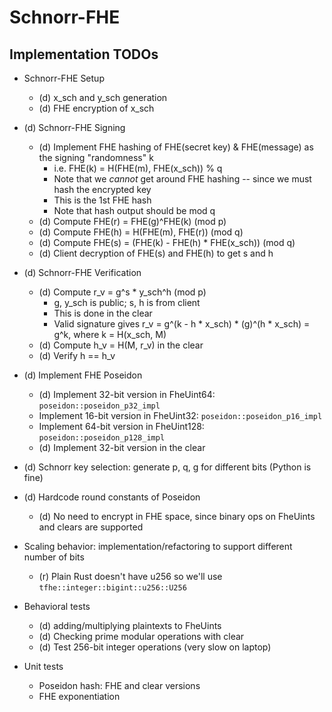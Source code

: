 # Schnorr-FHE

## Implementation TODOs

* Schnorr-FHE Setup
    - (d) x_sch and y_sch generation
    - (d) FHE encryption of x_sch

* (d) Schnorr-FHE Signing
    - (d) Implement FHE hashing of FHE(secret key) & FHE(message) as the signing "randomness" k
        - i.e. FHE(k) = H(FHE(m), FHE(x_sch)) % q
        - Note that we *cannot* get around FHE hashing -- since we must
          hash the encrypted key
        - This is the 1st FHE hash
        - Note that hash output should be mod q
    - (d) Compute FHE(r) = FHE(g)^FHE(k) (mod p)
    - (d) Compute FHE(h) = H(FHE(m), FHE(r)) (mod q)
    - (d) Compute FHE(s) = (FHE(k) - FHE(h) * FHE(x_sch)) (mod q)
    - (d) Client decryption of FHE(s) and FHE(h) to get s and h

* (d) Schnorr-FHE Verification
    - (d) Compute r_v = g^s * y_sch^h (mod p)
        - g, y_sch is public; s, h is from client
        - This is done in the clear
        - Valid signature gives r_v = g^(k - h * x_sch) * (g)^(h * x_sch) = g^k, where k = H(x_sch, M)
    - (d) Compute h_v = H(M, r_v) in the clear
    - (d) Verify h == h_v


* (d) Implement FHE Poseidon
    - (d) Implement 32-bit version in FheUint64: `poseidon::poseidon_p32_impl`
    - Implement 16-bit version in FheUint32: `poseidon::poseidon_p16_impl`
    - Implement 64-bit version in FheUint128: `poseidon::poseidon_p128_impl`
    - (d) Implement 32-bit version in the clear

* (d) Schnorr key selection: generate p, q, g for different bits (Python is fine)

* (d) Hardcode round constants of Poseidon
    - (d) No need to encrypt in FHE space, since binary ops on FheUints and clears are supported

* Scaling behavior: implementation/refactoring to support different number of bits
    - (r) Plain Rust doesn't have u256 so we'll use `tfhe::integer::bigint::u256::U256`

* Behavioral tests
    - (d) adding/multiplying plaintexts to FheUints
    - (d) Checking prime modular operations with clear
    - (d) Test 256-bit integer operations (very slow on laptop)

* Unit tests
    - Poseidon hash: FHE and clear versions
    - FHE exponentiation
